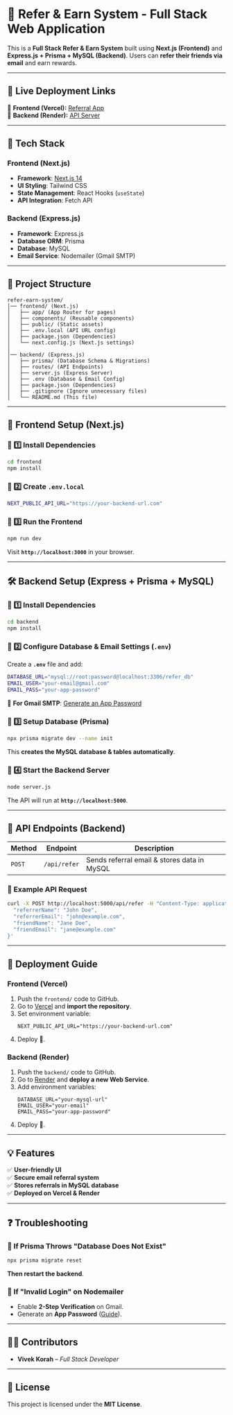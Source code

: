 # 🎉 Refer & Earn System - Full Stack Web Application

This is a **Full Stack Refer & Earn System** built using **Next.js (Frontend)** and **Express.js + Prisma + MySQL (Backend)**. Users can **refer their friends via email** and earn rewards.

---

## 🚀 Live Deployment Links

🔹 **Frontend (Vercel):** [Referral App](https://referral-app-omega.vercel.app)  
🔹 **Backend (Render):** [API Server](https://referral-app-cjrm.onrender.com)

---

## 🚀 Tech Stack

### **Frontend (Next.js)**

- **Framework**: [Next.js 14](https://nextjs.org/)
- **UI Styling**: Tailwind CSS
- **State Management**: React Hooks (`useState`)
- **API Integration**: Fetch API

### **Backend (Express.js)**

- **Framework**: Express.js
- **Database ORM**: Prisma
- **Database**: MySQL
- **Email Service**: Nodemailer (Gmail SMTP)

---

## 📂 Project Structure

```
refer-earn-system/
│── frontend/ (Next.js)
│   ├── app/ (App Router for pages)
│   ├── components/ (Reusable components)
│   ├── public/ (Static assets)
│   ├── .env.local (API URL config)
│   ├── package.json (Dependencies)
│   └── next.config.js (Next.js settings)
│
│── backend/ (Express.js)
│   ├── prisma/ (Database Schema & Migrations)
│   ├── routes/ (API Endpoints)
│   ├── server.js (Express Server)
│   ├── .env (Database & Email Config)
│   ├── package.json (Dependencies)
│   ├── .gitignore (Ignore unnecessary files)
│   └── README.md (This file)
```

---

## 🎨 **Frontend Setup (Next.js)**

### 📌 **1️⃣ Install Dependencies**

```sh
cd frontend
npm install
```

### 📌 **2️⃣ Create `.env.local`**

```sh
NEXT_PUBLIC_API_URL="https://your-backend-url.com"
```

### 📌 **3️⃣ Run the Frontend**

```sh
npm run dev
```

Visit **`http://localhost:3000`** in your browser.

---

## 🛠️ **Backend Setup (Express + Prisma + MySQL)**

### 📌 **1️⃣ Install Dependencies**

```sh
cd backend
npm install
```

### 📌 **2️⃣ Configure Database & Email Settings (`.env`)**

Create a **`.env`** file and add:

```sh
DATABASE_URL="mysql://root:password@localhost:3306/refer_db"
EMAIL_USER="your-email@gmail.com"
EMAIL_PASS="your-app-password"
```

📌 **For Gmail SMTP**: [Generate an App Password](https://myaccount.google.com/apppasswords)

### 📌 **3️⃣ Setup Database (Prisma)**

```sh
npx prisma migrate dev --name init
```

This **creates the MySQL database & tables automatically**.

### 📌 **4️⃣ Start the Backend Server**

```sh
node server.js
```

The API will run at **`http://localhost:5000`**.

---

## 📌 **API Endpoints (Backend)**

| Method | Endpoint     | Description                                 |
| ------ | ------------ | ------------------------------------------- |
| `POST` | `/api/refer` | Sends referral email & stores data in MySQL |

### **📌 Example API Request**

```sh
curl -X POST http://localhost:5000/api/refer -H "Content-Type: application/json" -d '{
  "referrerName": "John Doe",
  "referrerEmail": "john@example.com",
  "friendName": "Jane Doe",
  "friendEmail": "jane@example.com"
}'
```

---

## 🚀 **Deployment Guide**

### **Frontend (Vercel)**

1. Push the `frontend/` code to GitHub.
2. Go to [Vercel](https://vercel.com/) and **import the repository**.
3. Set environment variable:
   ```
   NEXT_PUBLIC_API_URL="https://your-backend-url.com"
   ```
4. Deploy 🚀.

### **Backend (Render)**

1. Push the `backend/` code to GitHub.
2. Go to [Render](https://render.com/) and **deploy a new Web Service**.
3. Add environment variables:
   ```
   DATABASE_URL="your-mysql-url"
   EMAIL_USER="your-email"
   EMAIL_PASS="your-app-password"
   ```
4. Deploy 🚀.

---

## 💡 Features

✅ **User-friendly UI**  
✅ **Secure email referral system**  
✅ **Stores referrals in MySQL database**  
✅ **Deployed on Vercel & Render**

---

## ❓ **Troubleshooting**

### **📌 If Prisma Throws "Database Does Not Exist"**

```sh
npx prisma migrate reset
```

**Then restart the backend**.

### **📌 If "Invalid Login" on Nodemailer**

- Enable **2-Step Verification** on Gmail.
- Generate an **App Password** ([Guide](https://myaccount.google.com/apppasswords)).

---

## 👨‍💻 **Contributors**

- **Vivek Korah** – _Full Stack Developer_

---

## 📜 **License**

This project is licensed under the **MIT License**.
